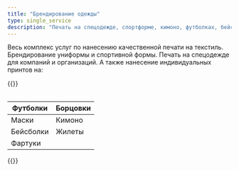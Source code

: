 ```yaml
---
title: "Брендирование одежды"
type: single_service
description: "Печать на спецодежде, спортформе, кимоно, футболках, бейсболках и др."
---
```


Весь комплекс услуг по нанесению качественной печати на текстиль.
Брендирование униформы и спортивной формы.  Печать на спецодежде для
компаний и организаций.  А также нанесение индивидуальных принтов на:

{{<table>}}

| Футболки  | Борцовки |
|-----------|----------|
| Маски     | Кимоно   |
| Бейсболки | Жилеты   |
| Фартуки   |          |

{{</table>}}
